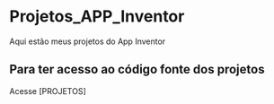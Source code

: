 # Projetos_APP_Inventor
Aqui estão meus projetos do App Inventor

## Para ter acesso ao código fonte dos projetos

Acesse [PROJETOS] 
